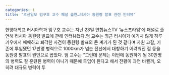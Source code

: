 ```yaml
---
categories: i
title: "조선일보 엄구호 교수 패널 출연…러시아 동원령 발표 관련 인터뷰"
---
```

한양대학교 러시아학과 엄구호 교수는 지난 23일 연합뉴스TV ‘뉴스프라임’에 패널로 출연해 러시아 동원령 발표에 관해 인터뷰했다.엄 교수는 최근 러시아가 예기치 않게 하루키우에서 패배하고 퇴각한 사건이 동원령 발표의 큰 계기가 된 것 같다며 자원 고갈, 기존에 투입됐던 17만명 병력으로 1000km가 넘는 전선에서 대항하기 어려워진 점 등을 동원령 발표의 원인으로 꼽았다. 엄 교수는 “그런데 문제는 이번에 동원하게 될 30만명의 병력도 잘 훈련된 병력이 아니기 때문에 투입이 된다고 해서 전황이 과연 바뀔까, 오히려 대규모 병력이 투